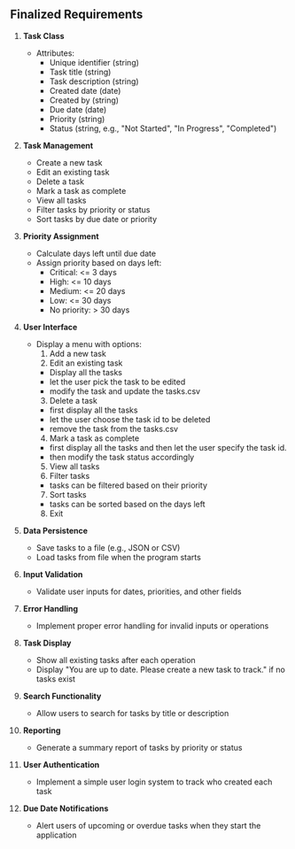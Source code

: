 ## Finalized Requirements

1. **Task Class**
   - Attributes:
     - Unique identifier (string)
     - Task title (string)
     - Task description (string)
     - Created date (date)
     - Created by (string)
     - Due date (date)
     - Priority (string)
     - Status (string, e.g., "Not Started", "In Progress", "Completed")

2. **Task Management**
   - Create a new task
   - Edit an existing task
   - Delete a task
   - Mark a task as complete
   - View all tasks
   - Filter tasks by priority or status
   - Sort tasks by due date or priority

3. **Priority Assignment**
   - Calculate days left until due date
   - Assign priority based on days left:
     - Critical: <= 3 days
     - High: <= 10 days
     - Medium: <= 20 days
     - Low: <= 30 days
     - No priority: > 30 days

4. **User Interface**
   - Display a menu with options:
     1. Add a new task     <!--implemented -->
     2. Edit an existing task
      - Display all the tasks
      - let the user pick the task to be edited 
      - modify the task and update the tasks.csv
     3. Delete a task
      - first display all the tasks
      - let the user choose the task id to be deleted
      - remove the task from the tasks.csv
     4. Mark a task as complete
      - first display all the tasks and then let the user specify the task id.
      - then modify the task status accordingly
     5. View all tasks    <!-- Implemented -->
     6. Filter tasks
      - tasks can be filtered based on their priority
     7. Sort tasks
      - tasks can be sorted based on the days left
     8. Exit <!-- implemented -->

5. **Data Persistence** <!-- implemented -->
   - Save tasks to a file (e.g., JSON or CSV)
   - Load tasks from file when the program starts

6. **Input Validation** <!-- implemented but needs to check again  -->
   - Validate user inputs for dates, priorities, and other fields

7. **Error Handling**
   - Implement proper error handling for invalid inputs or operations

8. **Task Display**
   - Show all existing tasks after each operation
   - Display "You are up to date. Please create a new task to track." if no tasks exist

9. **Search Functionality**
   - Allow users to search for tasks by title or description

10. **Reporting**
    - Generate a summary report of tasks by priority or status

11. **User Authentication**
    - Implement a simple user login system to track who created each task

12. **Due Date Notifications**
    - Alert users of upcoming or overdue tasks when they start the application

